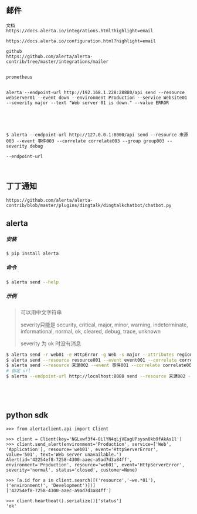 ## 邮件

```
文档
https://docs.alerta.io/integrations.html?highlight=email

https://docs.alerta.io/configuration.html?highlight=email

github
https://github.com/alerta/alerta-contrib/tree/master/integrations/mailer


prometheus


alerta --endpoint-url http://192.168.1.228:28880/api send --resource webserver01 --event down --environment Production --service Website01 --severity major --text "Web server 01 is down." --value ERROR





$ alerta --endpoint-url http://127.0.0.1:8000/api send --resource 来源003 --event 事件003 --correlate correlate003 --group group003 --severity debug

--endpoint-url



```

## 丁丁通知

```
https://github.com/alerta/alerta-contrib/blob/master/plugins/dingtalk/dingtalkchatbot/chatbot.py
```

## alerta

##### 安装

```bash
$ pip install alerta
```

##### 命令

```bash
$ alerta send --help
```

##### 示例

> 可以用中文字符串
>
> severity只能是 security, critical, major, minor, warning, indeterminate, informational, normal, ok, cleared, debug, trace, unknown
>
> severity 为 ok 时没有消息
>
> 

```bash
$ alerta send -r web01 -e HttpError -g Web -s major --attributes region="EU"
$ alerta send --resource resource001 --event event001 --correlate correlate001 --group group001 --severity critical
$ alerta send --resource 来源002 --event 事件001 --correlate correlate001 --group group001 --severity debug
# 指定 url
$ alerta --endpoint-url http://localhost:8080 send --resource 来源002 --event 事件001 --correlate correlate001 --group group001 --severity debug
```

```




```



## python sdk

```
>>> from alertaclient.api import Client

>>> client = Client(key='NGLxwf3f4-8LlYN4qLjVEagUPsysn0kb9fAkAs1l')
>>> client.send_alert(environment='Production', service=['Web', 'Application'], resource='web01', event='HttpServerError', value='501', text='Web server unavailable.')
Alert(id='42254ef8-7258-4300-aaec-a9ad7d3a84ff', environment='Production', resource='web01', event='HttpServerError', severity='normal', status='closed', customer=None)

>>> [a.id for a in client.search([('resource','~we.*01'), ('environment!', 'Development')])]
['42254ef8-7258-4300-aaec-a9ad7d3a84ff']

>>> client.heartbeat().serialize()['status']
'ok'
```


